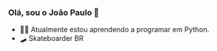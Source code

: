 ### Olá, sou o João Paulo 👋

- 🙋‍♂️ Atualmente estou aprendendo a programar em Python.
- 🛹 Skateboarder BR
